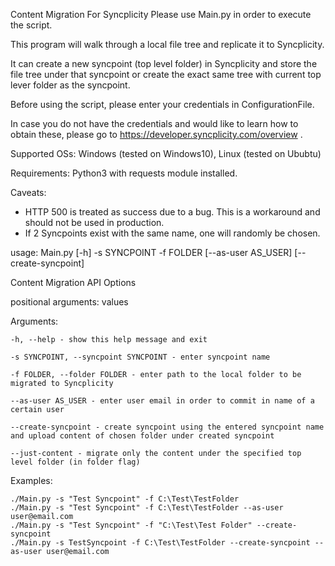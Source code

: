 Content Migration For Syncplicity Please use Main.py in order to execute the script.

This program will walk through a local file tree and replicate it to Syncplicity.

It can create a new syncpoint (top level folder) in Syncplicity and store the file tree under that syncpoint or create the exact same tree with current top lever folder as the syncpoint.

Before using the script, please enter your credentials in ConfigurationFile.

In case you do not have the credentials and would like to learn how to obtain these, please go to https://developer.syncplicity.com/overview .

Supported OSs: Windows (tested on Windows10), Linux (tested on Ububtu)

Requirements: Python3 with requests module installed.

Caveats:

* HTTP 500 is treated as success due to a bug. This is a workaround and should not be used in production.
* If 2 Syncpoints exist with the same name, one will randomly be chosen.

usage: Main.py [-h] -s SYNCPOINT -f FOLDER [--as-user AS_USER] [--create-syncpoint]

Content Migration API Options

positional arguments: values

Arguments:

    -h, --help - show this help message and exit

    -s SYNCPOINT, --syncpoint SYNCPOINT - enter syncpoint name

    -f FOLDER, --folder FOLDER - enter path to the local folder to be migrated to Syncplicity

    --as-user AS_USER - enter user email in order to commit in name of a certain user

    --create-syncpoint - create syncpoint using the entered syncpoint name and upload content of chosen folder under created syncpoint

    --just-content - migrate only the content under the specified top level folder (in folder flag)

Examples:

    ./Main.py -s "Test Syncpoint" -f C:\Test\TestFolder
    ./Main.py -s "Test Syncpoint" -f C:\Test\TestFolder --as-user user@email.com
    ./Main.py -s "Test Syncpoint" -f "C:\Test\Test Folder" --create-syncpoint
    ./Main.py -s TestSyncpoint -f C:\Test\TestFolder --create-syncpoint --as-user user@email.com

